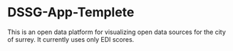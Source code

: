 # DSSG-App-Templete
This is an open data platform for visualizing open data sources for the city of surrey. It currently uses only EDI scores.
